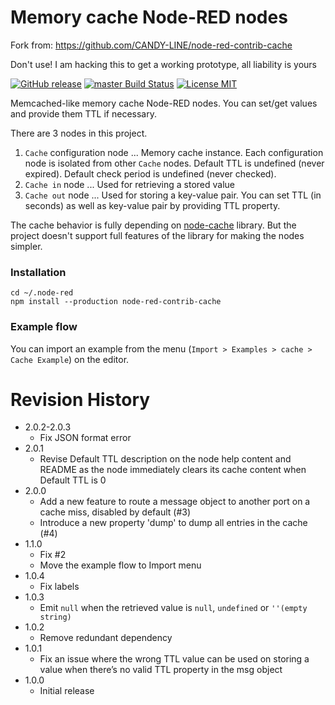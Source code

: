 Memory cache Node-RED nodes
===
Fork from: https://github.com/CANDY-LINE/node-red-contrib-cache

Don't use! I am hacking this to get a working prototype, all liability is yours

[![GitHub release](https://img.shields.io/github/release/CANDY-LINE/node-red-contrib-cache.svg)](https://github.com/CANDY-LINE/node-red-contrib-cache/releases/latest)
[![master Build Status](https://travis-ci.org/CANDY-LINE/node-red-contrib-cache.svg?branch=master)](https://travis-ci.org/CANDY-LINE/node-red-contrib-cache/)
[![License MIT](https://img.shields.io/github/license/CANDY-LINE/node-red-contrib-cache.svg)](http://opensource.org/licenses/MIT)

Memcached-like memory cache Node-RED nodes. You can set/get values and provide them TTL if necessary.

There are 3 nodes in this project.

1. `Cache` configuration node ... Memory cache instance. Each configuration node is isolated from other `Cache` nodes. Default TTL is undefined (never expired). Default check period is undefined (never checked).
1. `Cache in` node ... Used for retrieving a stored value
1. `Cache out` node ... Used for storing a key-value pair. You can set TTL (in seconds) as well as key-value pair by providing TTL property.

The cache behavior is fully depending on [node-cache](https://www.npmjs.com/package/node-cache) library. But the project doesn't support full features of the library for making the nodes simpler.

### Installation

```
cd ~/.node-red
npm install --production node-red-contrib-cache
```

### Example flow

You can import an example from the menu (`Import > Examples > cache > Cache Example`) on the editor.

# Revision History
* 2.0.2-2.0.3
    - Fix JSON format error
* 2.0.1
    - Revise Default TTL description on the node help content and README as the node immediately clears its cache content when Default TTL is 0
* 2.0.0
    - Add a new feature to route a message object to another port on a cache miss, disabled by default (#3)
    - Introduce a new property 'dump' to dump all entries in the cache (#4)
* 1.1.0
    - Fix #2
    - Move the example flow to Import menu
* 1.0.4
    - Fix labels
* 1.0.3
    - Emit `null` when the retrieved value is `null`, `undefined` or `''(empty string)`
* 1.0.2
    - Remove redundant dependency
* 1.0.1
    - Fix an issue where the wrong TTL value can be used on storing a value when there’s no valid TTL property in the msg object
* 1.0.0
    - Initial release
